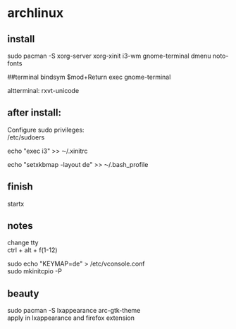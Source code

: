 # archlinux


## install
sudo pacman -S xorg-server xorg-xinit i3-wm gnome-terminal dmenu noto-fonts


##terminal
bindsym $mod+Return exec gnome-terminal

altterminal:
rxvt-unicode

## after install:
Configure sudo privileges:  
/etc/sudoers

echo "exec i3" >> ⁓/.xinitrc   

echo "setxkbmap -layout de" >> ⁓/.bash_profile

## finish
startx  

## notes
change tty  
ctrl + alt + f(1-12)  

sudo echo "KEYMAP=de" > /etc/vconsole.conf  
sudo mkinitcpio -P  

## beauty
sudo pacman -S lxappearance arc-gtk-theme  
apply in lxappearance and firefox extension
